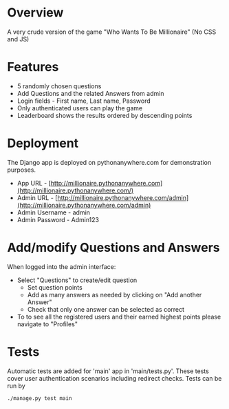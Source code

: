 # Overview
A very crude version of the game "Who Wants To Be Millionaire" (No CSS and JS)

# Features

* 5 randomly chosen questions
* Add Questions and the related Answers from admin
* Login fields - First name, Last name, Password
* Only authenticated users can play the game
* Leaderboard shows the results ordered by descending points

# Deployment
The Django app is deployed on pythonanywhere.com for demonstration purposes. 

* App URL - [http://millionaire.pythonanywhere.com](http://millionaire.pythonanywhere.com/)
* Admin URL - [http://millionaire.pythonanywhere.com/admin](http://millionaire.pythonanywhere.com/admin)
* Admin Username - admin
* Admin Password - Admin123

# Add/modify Questions and Answers

When logged into the admin interface:

* Select "Questions" to create/edit question
	* Set question points
	* Add as many answers as needed by clicking on "Add another Answer"
	* Check that only one answer can be selected as correct 
* To to see all the registered users and their earned highest points please navigate to "Profiles"

# Tests

Automatic tests are added for 'main' app in 'main/tests.py'. These tests cover user authentication scenarios including redirect checks. Tests can be run by
 
    ./manage.py test main
